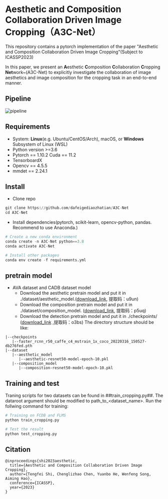 # Aesthetic and Composition Collaboration Driven Image Cropping（A3C-Net）

This repository contains a pytorch implementation of the paper "Aesthetic and Composition Collaboration Driven Image Cropping"(Subject to ICASSP2023)

In this paper, we present an **A**esthetic **C**omposition **C**ollaboration **C**ropping **Net**work~(A3C-Net) to explicitly investigate the collaboration of image aesthetics and image composition for the cropping task in an end-to-end manner.

## Pipeline
![pipeline](https://user-images.githubusercontent.com/16755407/194859123-75929459-027d-4284-a261-daf91140f40d.png)


## Requirements
- System: **Linux**(e.g. Ubuntu/CentOS/Arch), macOS, or **Windows** Subsystem of Linux (WSL)
- Python version >=3.6
- Pytorch == 1.10.2 Cuda == 11.2 
- TensorboardX
- Opencv == 4.5.5
- mmdet == 2.24.1

## Install
- Clone repo
```python
git clone https://github.com/dafeigediaozhatian/A3C-Net
cd A3C-Net
```

- Install dependencies(pytorch, scikit-learn, opencv-python, pandas. Recommend to use Anaconda.)
```python
# Create a new conda environment
conda create -n A3C-Net python==3.8
conda activate A3C-Net

# Install other packages
conda env create -f requirements.yml
```


## pretrain model
- AVA dataset and CADB dataset model
  - Download the aesthetic pretrain model and put it in ./dataset/aesthetic_model.([download_link](https://pan.baidu.com/s/1F6Imkj7bFkIiKot4WgSxUw?pwd=u9un), 提取码：u9un) 
  - Download the composition pretrain model and put it in ./dataset/composition_model. ([download_link](https://pan.baidu.com/s/16Idk-C1ItPSJzueuAFPYZw?pwd=p5uq), 提取码：p5uq)
  - Download the detection pretrain model and put it in ./checkpoints/ ([download_link](https://pan.baidu.com/s/18V-IQzRV579kDRmJJefj5A?pwd=o3bs) ,提取码：o3bs)
  The directory structure should be like:
```
|--checkpoints
   |--faster_rcnn_r50_caffe_c4_mstrain_1x_coco_20220316_150527-db276fed.pth
|--dataset
   |--aesthetic_model
      |--aesthetic-resnet50-model-epoch-10.pkl
   |--composition_model
      |--composition-resnet50-model-epoch-10.pkl
```

## Training and test
Traning scripts for two datasets can be found in ##train_cropping.py##. The dataroot argument should be modified to path_to_<dataset_name>. Run the follwing command for training:
```python
# Training on FCDB and FLMS
python train_cropping.py

# Test the result
python test_cropping.py
```



## Citation
```
@inproceedings{shi2023aesthetic,
  title={Aesthetic and Composition Collaboration Driven Image Cropping},
  author={Tengfei Shi, Chenglizhao Chen, Yuanbo He, Wenfeng Song, Aiming Hao},
  conference={ICASSP},
  year={2023}
}
```

